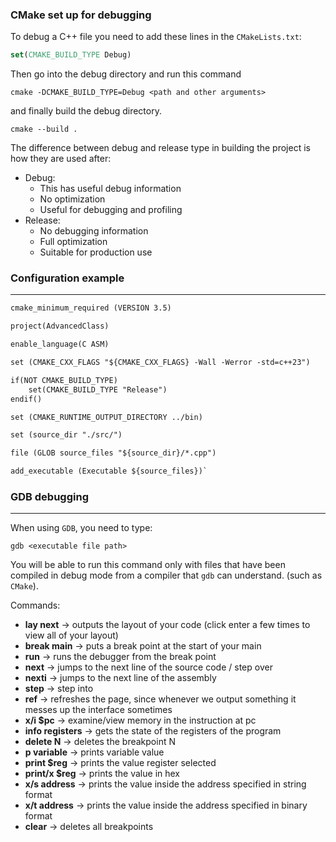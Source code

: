 ### CMake set up for debugging
To debug a C++ file you need to add these lines in the `CMakeLists.txt`:

```cmake
set(CMAKE_BUILD_TYPE Debug)
```

Then go into the debug directory and run this command

```terminal
cmake -DCMAKE_BUILD_TYPE=Debug <path and other arguments>
```

and finally build the debug directory.

```terminal
cmake --build .
```

The difference between debug and release type in building the project is how they are used after:
- Debug:
	- This has useful debug information
	- No optimization
	- Useful for debugging and profiling
- Release:
	- No debugging information
	- Full optimization
	- Suitable for production use
### Configuration example
---
```CMakeLists.txt
cmake_minimum_required (VERSION 3.5)

project(AdvancedClass)

enable_language(C ASM)

set (CMAKE_CXX_FLAGS "${CMAKE_CXX_FLAGS} -Wall -Werror -std=c++23")

if(NOT CMAKE_BUILD_TYPE)
    set(CMAKE_BUILD_TYPE "Release")
endif()

set (CMAKE_RUNTIME_OUTPUT_DIRECTORY ../bin)

set (source_dir "./src/")

file (GLOB source_files "${source_dir}/*.cpp")

add_executable (Executable ${source_files})`
```
### GDB debugging
---
When using `GDB`, you need to type:

```terminal
gdb <executable file path>
```

You will be able to run this command only with files that have been compiled in debug mode from a compiler that `gdb` can understand. (such as `CMake`).

Commands: 
- **lay next** -> outputs the layout of your code (click enter a few times to view all of your layout)
- **break main** -> puts a break point at the start of your main
- **run** -> runs the debugger from the break point
- **next** -> jumps to the next line of the source code / step over
- **nexti** -> jumps to the next line of the assembly
- **step** -> step into
- **ref** -> refreshes the page, since whenever we output something it messes up the interface sometimes
- **x/i $pc** -> examine/view memory in the instruction at pc
- **info registers** -> gets the state of the registers of the program
- **delete N** -> deletes the breakpoint N
- **p variable** -> prints variable value
- **print $reg** -> prints the value register selected
- **print/x $reg** -> prints the value in hex
- **x/s address** -> prints the value inside the address specified in string format
- **x/t address** -> prints the value inside the address specified in binary format
- **clear** -> deletes all breakpoints